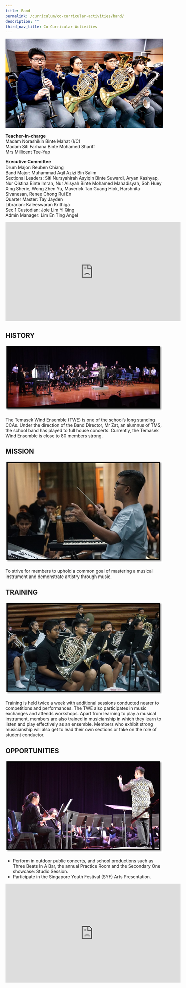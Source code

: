 ```yaml
---
title: Band
permalink: /curriculum/co-curricular-activities/band/
description: ""
third_nav_title: Co Curricular Activities
---
```

![banner-wind-ensemble.jpg](/images/banner-wind-ensemble.jpg)

**Teacher-in-charge**  
Madam Norashikin Binte Mahat (I/C)  
Madam Siti Farhana Binte Mohamed Shariff  
Mrs Millicent Tee-Yap  
  
**Executive Committee**  
Drum Major: Reuben Chiang  
Band Major: Muhammad Aqil Azizi Bin Salim  
Sectional Leaders: Siti Nursyahirah Asyiqin Binte Suwardi, Aryan Kashyap, Nur Qistina Binte Imran, Nur Alisyah Binte Mohamed Mahadisyah, Soh Huey Xing Sherie, Wong Zhen Yu, Maverick Tan Guang Hiok, Harshnita Sivanesan, Renee Chong Rui En  
Quarter Master: Tay Jayden  
Librarian: Kaleeswaran Krithiga  
Sec 1 Custodian: Joie Lim Yi Qing  
Admin Manager: Lim En Ting Angel

<iframe width="560" height="315" src="https://www.youtube.com/embed/ZnhE7PljuuQ" title="YouTube video player" frameborder="0" allow="accelerometer; autoplay; clipboard-write; encrypted-media; gyroscope; picture-in-picture" allowfullscreen></iframe>

## HISTORY


![b1.jpg](/images/band1.jpg)  

The Temasek Wind Ensemble (TWE) is one of the school’s long standing CCAs. Under the direction of the Band Director, Mr Zat, an alumnus of TMS, the school band has played to full house concerts. Currently, the Temasek Wind Ensemble is close to 80 members strong.

## MISSION


![b4.jpg](/images/band4.jpg)

  

To strive for members to uphold a common goal of mastering a musical instrument and demonstrate artistry through music.

## TRAINING


![b2.jpg](/images/band2.jpg)

  

Training is held twice a week with additional sessions conducted nearer to competitions and performances. The TWE also participates in music exchanges and attends workshops. Apart from learning to play a musical instrument, members are also trained in musicianship in which they learn to listen and play effectively as an ensemble. Members who exhibit strong musicianship will also get to lead their own sections or take on the role of student conductor. 

## OPPORTUNITIES


![b3.jpg](/images/band3.jpg)  

*   Perform in outdoor public concerts, and school productions such as Three Beats In A Bar, the annual Practice Room and the Secondary One showcase: Studio Session.
*   Participate in the Singapore Youth Festival (SYF) Arts Presentation.

<iframe width="560" height="315" src="https://www.youtube.com/embed/gRKXttAS8q0" title="YouTube video player" frameborder="0" allow="accelerometer; autoplay; clipboard-write; encrypted-media; gyroscope; picture-in-picture" allowfullscreen></iframe>